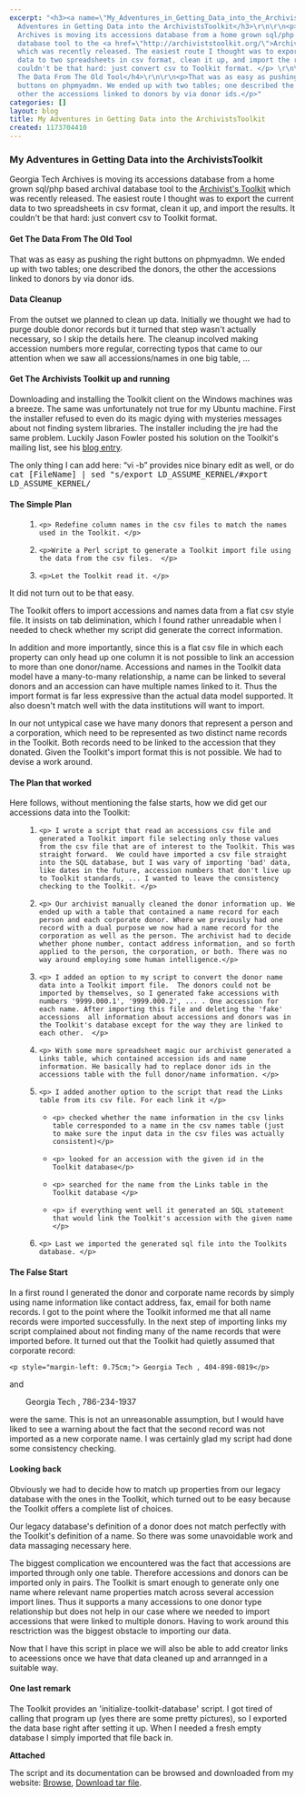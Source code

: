 ```yaml
---
excerpt: "<h3><a name=\"My_Adventures_in_Getting_Data_into_the_ArchivistsToolkit\"></a>My
  Adventures in Getting Data into the ArchivistsToolkit</h3>\r\n\r\n<p>Georgia Tech
  Archives is moving its accessions database from a home grown sql/php based archival
  database tool to the <a href=\"http://archiviststoolkit.org/\">Archivist's Toolkit</a>
  which was recently released. The easiest route I thought was to export the current
  data to two spreadsheets in csv format, clean it up, and import the results. It
  couldn't be that hard: just convert csv to Toolkit format. </p> \r\n\r\n<h4><a name=\"Get_The_Data_From_The_Old_Tool\"></a>Get
  The Data From The Old Tool</h4>\r\n\r\n<p>That was as easy as pushing the right
  buttons on phpmyadmn. We ended up with two tables; one described the donors, the
  other the accessions linked to donors by via donor ids.</p>"
categories: []
layout: blog
title: My Adventures in Getting Data into the ArchivistsToolkit
created: 1173704410
---
```

<h3><a name="My_Adventures_in_Getting_Data_into_the_ArchivistsToolkit"></a>My Adventures in Getting Data into the ArchivistsToolkit</h3>

<p>Georgia Tech Archives is moving its accessions database from a home grown sql/php based archival database tool to the <a href="http://archiviststoolkit.org/">Archivist's Toolkit</a> which was recently released. The easiest route I thought was to export the current data to two spreadsheets in csv format, clean it up, and import the results. It couldn't be that hard: just convert csv to Toolkit format. </p> 

<h4><a name="Get_The_Data_From_The_Old_Tool"></a>Get The Data From The Old Tool</h4>

<p>That was as easy as pushing the right buttons on phpmyadmn. We ended up with two tables; one described the donors, the other the accessions linked to donors by via donor ids.</p> 
<h4><a name="Data_Cleanup"></a>Data Cleanup </h4>

<p> From the outset we planned to clean up data.  Initially we thought we had to purge double donor records but it turned that step wasn't actually necessary, so I skip the details here.  The cleanup incolved making accession numbers more regular, correcting typos that came to our attention when we saw all accessions/names in one big table, ... </p>

<h4><a name="Get_The_Archivists_Toolkit_up_and_running"></a>Get The Archivists Toolkit up and running</h4>

<p> Downloading and installing the Toolkit client on the Windows machines was a breeze. The same was unfortunately not true for my Ubuntu machine. First the installer refused to even do its magic dying with mysteries messages about not finding system libraries. The installer including the jre had the same problem. Luckily Jason Fowler posted his solution on the Toolkit's mailing list, see his <a href="http://neoarch.wordpress.com/2007/01/28/hint-on-configuring-the-archivists-toolkit-on-linux/">blog entry</a>.</p>

<p> The only thing I can add here: &ldquo;vi -b&rdquo; provides nice binary edit as well, or do <br/> <tt> cat [FileName] | sed "s/export LD_ASSUME_KERNEL/#xport LD_ASSUME_KERNEL/ </tt> </p>

<h4>The Simple Plan </h4>

<ol style="margin-left: .75cm; list-style-type: decimal;">

  <li >
    
    <p> Redefine column names in the csv files to match the names used in the Toolkit. </p> 
  </li>
  <li>
    
    <p>Write a Perl script to generate a Toolkit import file using the data from the csv files.  </p> 
 </li>


  <li>
    
    <p>Let the Toolkit read it. </p>

  </li>

</ol>

<p> It did not turn out to be that easy.</p>

<p> The Toolkit offers to import accessions and names data from a flat csv style file. It insists on tab delimination, which I found rather unreadable when I needed to check whether my script did generate the correct information.  </p> 

<p> In addition and more importantly, since this is a flat csv file in which each property can only head up one column it is not possible to link an accession to more than one donor/name.  Accessions and names in the Toolkit data model have a many-to-many relationship, a name can be linked to several donors and an accession can have multiple names linked to it.  Thus the import format is far less expressive than the actual data model supported. It also doesn't match well with the data institutions will want to import.  </p>

<p> In our not untypical case we have many donors that represent a person and a corporation, which need to be represented as two distinct name records in the Toolkit. Both records need to be linked to the accession that they donated. Given the Toolkit's import format this is not possible.  We had to devise a work around.  </p> 


<h4>The Plan that worked </h4>
<p> Here follows,  without mentioning the false starts, how we did get our accessions data into the Toolkit: </p> 
<ol style="margin-left: 0.75cm; list-style-type: decimal;">

  <li >
    
    <p> I wrote a script that read an accessions csv file and generated a Toolkit import file selecting only those values from the csv file that are of interest to the Toolkit. This was straight forward.  We could have imported a csv file straight into the SQL database, but I was vary of importing 'bad' data, like dates in the future, accession numbers that don't live up to Toolkit standards, ... I wanted to leave the consistency checking to the Toolkit. </p>

  </li>

  <li >
    
    <p> Our archivist manually cleaned the donor information up. We ended up with a table that contained a name record for each person and each corporate donor. Where we previously had one record with a dual purpose we now had a name record for the corporation as well as the person. The archivist had to decide whether phone number, contact address information, and so forth applied to the person, the corporation, or both. There was no way around employing some human intelligence.</p> 
  </li>

  <li >
    
    <p> I added an option to my script to convert the donor name data into a Toolkit import file.  The donors could not be imported by themselves, so I generated fake accessions with numbers '9999.000.1', '9999.000.2', ... . One accession for each name. After importing this file and deleting the 'fake' accessions  all information about accessions and donors was in the Toolkit's database except for the way they are linked to each other.  </p>

  </li>

  <li >
    
    <p> With some more spreadsheet magic our archivist generated a Links table, which contained accession ids and name information. He basically had to replace donor ids in the accessions table with the full donor/name information. </p>

  </li>

  <li >
    
    <p> I added another option to the script that read the Links table from its csv file. For each link it </p> 
  </li>

<ul >

  <li >
    
    <p> checked whether the name information in the csv links table corresponded to a name in the csv names table (just to make sure the input data in the csv files was actually consistent)</p>

  </li>

  <li >
    
    <p> looked for an accession with the given id in the Toolkit database</p> 
  </li>

  <li >
    
    <p> searched for the name from the Links table in the Toolkit database </p> 
  </li>

  <li >
    
    <p> if everything went well it generated an SQL statement that would link the Toolkit's accession with the given name </p> 
  </li>
  </ul>

  <li >
    
    <p> Last we imported the generated sql file into the Toolkits database. </p> 
  </li>

</ol>


<h4 >The False Start</h4>

<p>In a first round I generated the donor and corporate name records by simply using name information like contact address, fax, email for both name records. I got to the point where the Toolkit informed me that all name records were imported successfully. In the next step of importing links my script complained about not finding many of the name records that were imported before.  It turned out that the Toolkit had quietly assumed that corporate record: </p>

    <p style="margin-left: 0.75cm;"> Georgia Tech , 404-898-0819</p>

<p>and&nbsp;</p>
    <p style="margin-left: 0.75cm;"> Georgia Tech , 786-234-1937</p>


<p>were the same. This is not an unreasonable assumption, but I would have liked to see a warning about the fact that the second record was not imported as a new corporate name. I was certainly glad my script had done some consistency checking.  </p> 

<h4>Looking back</h4>
<p> Obviously we had to decide how to match up properties from our legacy database with the ones in the Toolkit, which turned out to be easy because the Toolkit offers a complete list of choices.  </p> 
<p> 
Our legacy database's definition of a donor does not match perfectly with the Toolkit's definition of a name. So there was some unavoidable work and data massaging necessary here. 
</p> 
<p> The biggest complication we encountered was the fact that accessions are imported through only one table. Therefore accessions and donors can be imported only in pairs.  The Toolkit is smart enough to generate only one name where relevant name properties match across several accession import lines.  Thus it supports a many accessions to one donor type relationship but does not help in our case where we needed to import accessions that were linked to multiple donors. Having to work around this resctriction was the biggest obstacle to importing our data.  </p> 
<p> Now that I have this script in place we will also be able to add creator links to aceessions once we have that data cleaned up and arrannged in a suitable way.  </p>

 
<h4>One last remark &nbsp;</h4>

<p>The Toolkit provides an 'initialize-toolkit-database' script. I got tired of calling that program up (yes there are some pretty pictures), so I exported the data base right after setting it up. When I needed a fresh empty database I simply imported that file back in. </p>

<p style="font-weight: bold;">Attached</p>

<p> The script and its documentation can be browsed and downloaded from my website: <a href="http://www.mcmprogramming.com/toolkit/csvToTk">Browse</a>,  <a href="http://www.mcmprogramming.com/toolkit/csvToTk.tar">Download tar file</a>.  </p>

